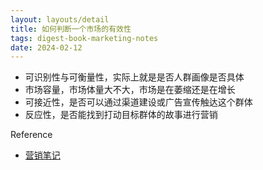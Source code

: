 ```yaml
---
layout: layouts/detail
title: 如何判断一个市场的有效性
tags: digest-book-marketing-notes
date: 2024-02-12
---
```

- 可识别性与可衡量性，实际上就是是否人群画像是否具体
- 市场容量，市场体量大不大，市场是在萎缩还是在增长
- 可接近性，是否可以通过渠道建设或广告宣传触达这个群体
- 反应性，是否能找到打动目标群体的故事进行营销

Reference
- [营销笔记](https://yd.qq.com/web/bookDetail/0fd322c0813ab705bg019599)
